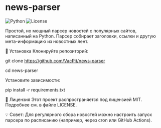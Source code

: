 # news-parser
<img src="https://img.shields.io/badge/Python-3.8%252B-blue" alt="Python">
<img src="https://img.shields.io/badge/License-MIT-green" alt="License">

Простой, но мощный парсер новостей с популярных сайтов, написанный на Python. Парсер собирает заголовки, ссылки и другую мета-информацию из новостных лент.

🔧 Установка
Клонируйте репозиторий:

git clone https://github.com/VacPit/news-parser

cd news-parser

Установите зависимости:

pip install -r requirements.txt

📜 Лицензия
Этот проект распространяется под лицензией MIT. Подробнее см. в файле LICENSE.

💡 Совет: Для регулярного сбора новостей можно настроить запуск парсера по расписанию (например, через cron или GitHub Actions).
